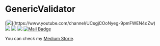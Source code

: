 
# GenericValidator

[![](https://img.shields.io/badge/youtube-%23FF0000.svg?&style=for-the-badge&logo=youtube&logoColor=white")](https://www.youtube.com/channel/UCsgjCOoNyeg-9pmFWEN4dZw)
[![](https://img.shields.io/badge/linkedin-%230077B5.svg?&style=for-the-badge&logo=linkedin&logoColor=white)](https://www.linkedin.com/in/hamurcu-emre/)
[![](https://img.shields.io/badge/medium-%2312100E.svg?&style=for-the-badge&logo=medium&logoColor=white)](https://medium.com/@hamurcuabi)
[![](https://img.shields.io/badge/instagram-%23E4405F.svg?&style=for-the-badge&logo=instagram&logoColor=white)](https://instagram.com/e.hmrc)
[![Mail Badge](https://img.shields.io/badge/emrehamaurcu.95@gmail.com-c14438?style=for-the-badge&logo=Gmail&logoColor=white&link=mailto:mailto:emrehamurcu.95@gmail.com)](mailto:emrehamurcu.95@gmail.com)


You can check my [Medium Storie](https://hamurcuabi.medium.com/kotlin-ile-az-i%CC%87f-%C3%A7ok-i%CC%87%C5%9F-d7f75a64a39).
